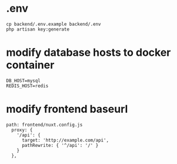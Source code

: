# .env
```
cp backend/.env.example backend/.env
php artisan key:generate
```

# modify database hosts to docker container
```
DB_HOST=mysql
REDIS_HOST=redis
```

# modify frontend baseurl
```
path: frontend/nuxt.config.js
  proxy: {
    '/api': {
      target: 'http://example.com/api',
      pathRewrite: { '^/api': '/' }
    }
  },
```